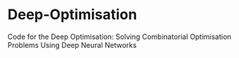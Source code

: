 # Deep-Optimisation
Code for the Deep Optimisation: Solving Combinatorial Optimisation Problems Using Deep Neural Networks

